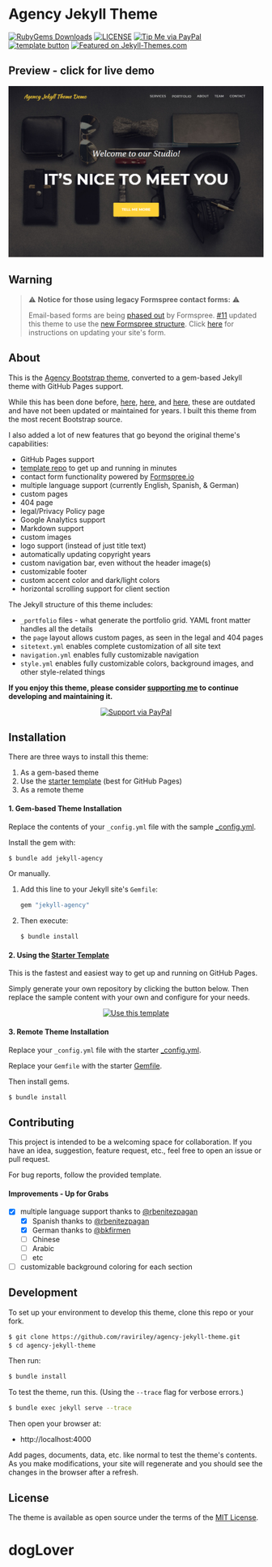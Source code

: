 # Agency Jekyll Theme
[![RubyGems Downloads](https://img.shields.io/gem/dt/jekyll-agency?label=gem%20downloads)](https://rubygems.org/gems/jekyll-agency)
[![LICENSE](https://img.shields.io/badge/license-MIT-blue)](/LICENSE.txt)
[![Tip Me via PayPal](https://img.shields.io/badge/PayPal-tip_me-green?logo=paypal)](https://www.paypal.me/raviriley)
[![template button](https://img.shields.io/badge/Generate_theme_from_template-2ea44f)][generate]
[![Featured on Jekyll-Themes.com](https://img.shields.io/badge/featured%20on-JekyllThemes-red.svg)](https://jekyll-themes.com/agency-jekyll-theme/)

## Preview - click for live demo

[![screenshot](/screenshot.PNG)][demo-page]

## Warning

> :warning: **Notice for those using legacy Formspree contact forms:** :warning:
>
> Email-based forms are being [phased out](https://help.formspree.io/hc/en-us/articles/360056076314) by Formspree. [#11](https://github.com/raviriley/agency-jekyll-theme/pull/11) updated this theme to use the [new Formspree structure](https://help.formspree.io/hc/en-us/articles/360017735154-How-to-prevent-spam). Click [here](https://help.formspree.io/hc/en-us/articles/360056076314) for instructions on updating your site's form.

## About

This is the [Agency Bootstrap theme](https://startbootstrap.com/themes/agency/), converted to a gem-based Jekyll theme with GitHub Pages support.

While this has been done before, [here](https://github.com/y7kim/agency-jekyll-theme), [here](https://github.com/SotiriosVrachas/jekyll-theme-startbootstrap-agency), and [here](https://github.com/laklau/agency-jekyll-theme/), these are outdated and have not been updated or maintained for years. I built this theme from the most recent Bootstrap source.

I also added a lot of new features that go beyond the original theme's capabilities:

- GitHub Pages support
- [template repo][template] to get up and running in minutes
- contact form functionality powered by [Formspree.io](https://formspree.io)
- multiple language support (currently English, Spanish, & German)
- custom pages
- 404 page
- legal/Privacy Policy page
- Google Analytics support
- Markdown support
- custom images
- logo support (instead of just title text)
- automatically updating copyright years
- custom navigation bar, even without the header image(s)
- customizable footer
- custom accent color and dark/light colors
- horizontal scrolling support for client section
<!--
- custom colors with automatic gradient generation (coming soon)
- site title logo text font customization (coming soon)
- horizontal scrolling support for portfolio section (coming soon)
- about section (different from the timeline) -->

The Jekyll structure of this theme includes:

- `_portfolio` files - what generate the portfolio grid. YAML front matter handles all the details
- the `page` layout allows custom pages, as seen in the legal and 404 pages
- `sitetext.yml` enables complete customization of all site text
- `navigation.yml` enables fully customizable navigation
- `style.yml` enables fully customizable colors, background images, and other style-related things

**If you enjoy this theme, please consider [supporting me](https://www.paypal.me/raviriley) to continue developing and maintaining it.**

<div align="center">

[![Support via PayPal](https://cdn.rawgit.com/twolfson/paypal-github-button/1.0.0/dist/button.svg)](https://www.paypal.me/raviriley)

</div>

## Installation

There are three ways to install this theme:

1. As a gem-based theme
2. Use the [starter template][template] (best for GitHub Pages)
3. As a remote theme

#### 1. Gem-based Theme Installation

Replace the contents of your `_config.yml` file with the sample [\_config.yml](https://raw.githubusercontent.com/raviriley/agency-jekyll-theme/master/_config.yml).

Install the gem with:

```sh
$ bundle add jekyll-agency
```

Or manually.

1. Add this line to your Jekyll site's `Gemfile`:
   ```ruby
   gem "jekyll-agency"
   ```
2. Then execute:
   ```sh
   $ bundle install
   ```

#### 2. Using the [Starter Template][template]

This is the fastest and easiest way to get up and running on GitHub Pages.

Simply generate your own repository by clicking the button below. Then replace the sample content with your own and configure for your needs.

<div align="center">

[![Use this template](https://img.shields.io/badge/Generate-Use_this_template-2ea44f?style=for-the-badge)][generate]

</div>
    
#### 3. Remote Theme Installation

Replace your `_config.yml` file with the starter [\_config.yml](https://raw.githubusercontent.com/raviriley/agency-jekyll-theme-starter/master/_config.yml).

Replace your `Gemfile` with the starter [Gemfile](https://raw.githubusercontent.com/raviriley/agency-jekyll-theme-starter/master/Gemfile).

Then install gems.

```sh
$ bundle install
```

<!--
## Documentation and Usage

**TODO:** Write usage instructions here. Describe available layouts, includes, or assets.

navheader is used only for the home page. nav is used everywhere else.

Layouts:

Includes:

-->

## Contributing

This project is intended to be a welcoming space for collaboration. If you have an idea, suggestion, feature request, etc., feel free to open an issue or pull request.

For bug reports, follow the provided template.

#### Improvements - Up for Grabs

- [x] multiple language support thanks to [@rbenitezpagan](https://github.com/rbenitezpagan)
  - [x] Spanish thanks to [@rbenitezpagan](https://github.com/rbenitezpagan)
  - [x] German thanks to [@bkfirmen](https://github.com/bkfirmen)
  - [ ] Chinese
  - [ ] Arabic
  - [ ] etc
- [ ] customizable background coloring for each section

## Development

To set up your environment to develop this theme, clone this repo or your fork.

```sh
$ git clone https://github.com/raviriley/agency-jekyll-theme.git
$ cd agency-jekyll-theme
```

Then run:

```sh
$ bundle install
```

To test the theme, run this. (Using the `--trace` flag for verbose errors.)

```sh
$ bundle exec jekyll serve --trace
```

Then open your browser at:

- http://localhost:4000

Add pages, documents, data, etc. like normal to test the theme's contents. As you make modifications, your site will regenerate and you should see the changes in the browser after a refresh.

## License

The theme is available as open source under the terms of the [MIT License](https://opensource.org/licenses/MIT).

<!--

## Example Implementations

- [CV Enterprises](https://cventerprises.org)
- [Mortazavi Lab at UC Irvine](https://mortazavilab.github.io/)

-->

[demo-page]: https://raviriley.github.io/agency-jekyll-theme-starter/
[template]: https://github.com/raviriley/agency-jekyll-theme-starter
[generate]: https://github.com/raviriley/agency-jekyll-theme-starter/generate
# dogLover
